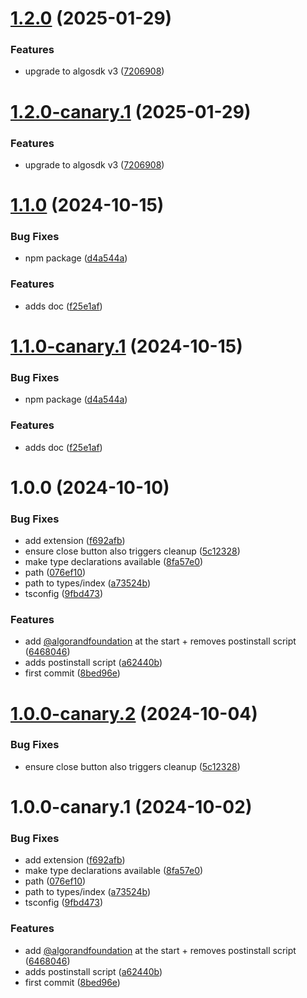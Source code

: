 # [1.2.0](https://github.com/algorandfoundation/liquid-auth-use-wallet-client/compare/v1.1.0...v1.2.0) (2025-01-29)


### Features

* upgrade to  algosdk v3 ([7206908](https://github.com/algorandfoundation/liquid-auth-use-wallet-client/commit/7206908e05f644b1aa6908aacbd13807861f3821))

# [1.2.0-canary.1](https://github.com/algorandfoundation/liquid-auth-use-wallet-client/compare/v1.1.0...v1.2.0-canary.1) (2025-01-29)


### Features

* upgrade to  algosdk v3 ([7206908](https://github.com/algorandfoundation/liquid-auth-use-wallet-client/commit/7206908e05f644b1aa6908aacbd13807861f3821))

# [1.1.0](https://github.com/algorandfoundation/liquid-auth-use-wallet-client/compare/v1.0.0...v1.1.0) (2024-10-15)


### Bug Fixes

* npm package ([d4a544a](https://github.com/algorandfoundation/liquid-auth-use-wallet-client/commit/d4a544a6d56daf7108b0199137668b179061b46b))


### Features

* adds doc ([f25e1af](https://github.com/algorandfoundation/liquid-auth-use-wallet-client/commit/f25e1aff09e9b5b87d8416eb4d47ae3a15c34810))

# [1.1.0-canary.1](https://github.com/algorandfoundation/liquid-auth-use-wallet-client/compare/v1.0.0...v1.1.0-canary.1) (2024-10-15)


### Bug Fixes

* npm package ([d4a544a](https://github.com/algorandfoundation/liquid-auth-use-wallet-client/commit/d4a544a6d56daf7108b0199137668b179061b46b))


### Features

* adds doc ([f25e1af](https://github.com/algorandfoundation/liquid-auth-use-wallet-client/commit/f25e1aff09e9b5b87d8416eb4d47ae3a15c34810))

# 1.0.0 (2024-10-10)


### Bug Fixes

* add extension ([f692afb](https://github.com/algorandfoundation/liquid-auth-use-wallet-client/commit/f692afbe1f9a6fdac2ef890d2e083d3b03cac8a5))
* ensure close button also triggers cleanup ([5c12328](https://github.com/algorandfoundation/liquid-auth-use-wallet-client/commit/5c123287e7820b7d386b379ce95352043ec66ce0))
* make type declarations available ([8fa57e0](https://github.com/algorandfoundation/liquid-auth-use-wallet-client/commit/8fa57e0f5435a6aaff8d05f999a8ae9c87a7875c))
* path ([076ef10](https://github.com/algorandfoundation/liquid-auth-use-wallet-client/commit/076ef102d93ec5b17af4f5a519b84e18a26706f0))
* path to types/index ([a73524b](https://github.com/algorandfoundation/liquid-auth-use-wallet-client/commit/a73524b2d50aa9c4bf9867eb01d35169bc0a6d0e))
* tsconfig ([9fbd473](https://github.com/algorandfoundation/liquid-auth-use-wallet-client/commit/9fbd47353af25b0ddab31ff9c08fdeb56e065b4c))


### Features

* add [@algorandfoundation](https://github.com/algorandfoundation) at the start + removes postinstall script ([6468046](https://github.com/algorandfoundation/liquid-auth-use-wallet-client/commit/6468046d155077c758e74ca1b7e7adee26aa005c))
* adds postinstall script ([a62440b](https://github.com/algorandfoundation/liquid-auth-use-wallet-client/commit/a62440b794650f3b0b063dd5269c23beac1c0810))
* first commit ([8bed96e](https://github.com/algorandfoundation/liquid-auth-use-wallet-client/commit/8bed96ea700ffaec495cee6d1a076c60c3b8aade))

# [1.0.0-canary.2](https://github.com/algorandfoundation/liquid-auth-use-wallet-client/compare/v1.0.0-canary.1...v1.0.0-canary.2) (2024-10-04)


### Bug Fixes

* ensure close button also triggers cleanup ([5c12328](https://github.com/algorandfoundation/liquid-auth-use-wallet-client/commit/5c123287e7820b7d386b379ce95352043ec66ce0))

# 1.0.0-canary.1 (2024-10-02)


### Bug Fixes

* add extension ([f692afb](https://github.com/algorandfoundation/liquid-auth-use-wallet-client/commit/f692afbe1f9a6fdac2ef890d2e083d3b03cac8a5))
* make type declarations available ([8fa57e0](https://github.com/algorandfoundation/liquid-auth-use-wallet-client/commit/8fa57e0f5435a6aaff8d05f999a8ae9c87a7875c))
* path ([076ef10](https://github.com/algorandfoundation/liquid-auth-use-wallet-client/commit/076ef102d93ec5b17af4f5a519b84e18a26706f0))
* path to types/index ([a73524b](https://github.com/algorandfoundation/liquid-auth-use-wallet-client/commit/a73524b2d50aa9c4bf9867eb01d35169bc0a6d0e))
* tsconfig ([9fbd473](https://github.com/algorandfoundation/liquid-auth-use-wallet-client/commit/9fbd47353af25b0ddab31ff9c08fdeb56e065b4c))


### Features

* add [@algorandfoundation](https://github.com/algorandfoundation) at the start + removes postinstall script ([6468046](https://github.com/algorandfoundation/liquid-auth-use-wallet-client/commit/6468046d155077c758e74ca1b7e7adee26aa005c))
* adds postinstall script ([a62440b](https://github.com/algorandfoundation/liquid-auth-use-wallet-client/commit/a62440b794650f3b0b063dd5269c23beac1c0810))
* first commit ([8bed96e](https://github.com/algorandfoundation/liquid-auth-use-wallet-client/commit/8bed96ea700ffaec495cee6d1a076c60c3b8aade))
